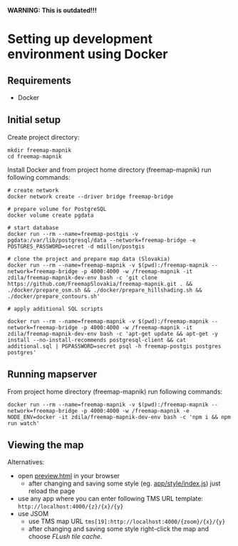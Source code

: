 **WARNING: This is outdated!!!**

# Setting up development environment using Docker

## Requirements

* Docker

## Initial setup

Create project directory:

```
mkdir freemap-mapnik
cd freemap-mapnik
```

Install Docker and from project home directory (freemap-mapnik) run following commands:

```
# create network
docker network create --driver bridge freemap-bridge

# prepare volume for PostgreSQL
docker volume create pgdata

# start database
docker run --rm --name=freemap-postgis -v pgdata:/var/lib/postgresql/data --network=freemap-bridge -e POSTGRES_PASSWORD=secret -d mdillon/postgis

# clone the project and prepare map data (Slovakia)
docker run --rm --name=freemap-mapnik -v $(pwd):/freemap-mapnik --network=freemap-bridge -p 4000:4000 -w /freemap-mapnik -it zdila/freemap-mapnik-dev-env bash -c 'git clone https://github.com/FreemapSlovakia/freemap-mapnik.git . && ./docker/prepare_osm.sh && ./docker/prepare_hillshading.sh && ./docker/prepare_contours.sh'

# apply additional SQL scripts

docker run --rm --name=freemap-mapnik -v $(pwd):/freemap-mapnik --network=freemap-bridge -p 4000:4000 -w /freemap-mapnik -it zdila/freemap-mapnik-dev-env bash -c 'apt-get update && apt-get -y install --no-install-recommends postgresql-client && cat additional.sql | PGPASSWORD=secret psql -h freemap-postgis postgres postgres'
```

## Running mapserver

From project home directory (freemap-mapnik) run following commands:

```
docker run --rm --name=freemap-mapnik -v $(pwd):/freemap-mapnik --network=freemap-bridge -p 4000:4000 -w /freemap-mapnik -e NODE_ENV=docker -it zdila/freemap-mapnik-dev-env bash -c 'npm i && npm run watch'
```

## Viewing the map

Alternatives:

* open [preview.html](../preview.html) in your browser
  * after changing and saving some style (eg. [app/style/index.js](../app/style/index.js)) just reload the page
* use any app where you can enter following TMS URL template: `http://localhost:4000/{z}/{x}/{y}`
* use JSOM
  * use TMS map URL `tms[19]:http://localhost:4000/{zoom}/{x}/{y}`
  * after changing and saving some style right-click the map and choose _FLush tile cache_.
